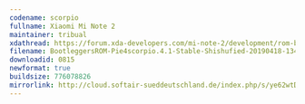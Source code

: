 ```yaml
---
codename: scorpio
fullname: Xiaomi Mi Note 2
maintainer: tribual
xdathread: https://forum.xda-developers.com/mi-note-2/development/rom-bootleggers-t3875691
filename: BootleggersROM-Pie4scorpio.4.1-Stable-Shishufied-20190418-134900.zip
downloadid: 0815
newformat: true
buildsize: 776078826
mirrorlink: http://cloud.softair-sueddeutschland.de/index.php/s/ye62wtDTQYLKLwa
---
```

